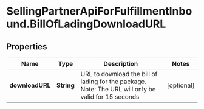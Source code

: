 # SellingPartnerApiForFulfillmentInbound.BillOfLadingDownloadURL

## Properties
Name | Type | Description | Notes
------------ | ------------- | ------------- | -------------
**downloadURL** | **String** | URL to download the bill of lading for the package. Note: The URL will only be valid for 15 seconds | [optional] 
